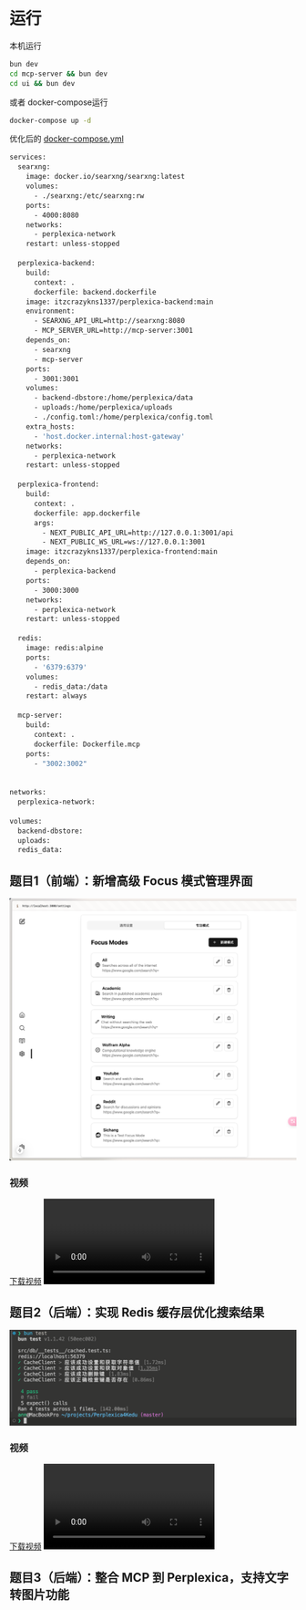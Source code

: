 # 运行

本机运行

```bash
bun dev
cd mcp-server && bun dev
cd ui && bun dev
```

或者 docker-compose运行

```bash
docker-compose up -d
```

优化后的 [docker-compose.yml](docker-compose.yml)

```bash
services:
  searxng:
    image: docker.io/searxng/searxng:latest
    volumes:
      - ./searxng:/etc/searxng:rw
    ports:
      - 4000:8080
    networks:
      - perplexica-network
    restart: unless-stopped

  perplexica-backend:
    build:
      context: .
      dockerfile: backend.dockerfile
    image: itzcrazykns1337/perplexica-backend:main
    environment:
      - SEARXNG_API_URL=http://searxng:8080
      - MCP_SERVER_URL=http://mcp-server:3001
    depends_on:
      - searxng
      - mcp-server
    ports:
      - 3001:3001
    volumes:
      - backend-dbstore:/home/perplexica/data
      - uploads:/home/perplexica/uploads
      - ./config.toml:/home/perplexica/config.toml
    extra_hosts:
      - 'host.docker.internal:host-gateway'
    networks:
      - perplexica-network
    restart: unless-stopped

  perplexica-frontend:
    build:
      context: .
      dockerfile: app.dockerfile
      args:
        - NEXT_PUBLIC_API_URL=http://127.0.0.1:3001/api
        - NEXT_PUBLIC_WS_URL=ws://127.0.0.1:3001
    image: itzcrazykns1337/perplexica-frontend:main
    depends_on:
      - perplexica-backend
    ports:
      - 3000:3000
    networks:
      - perplexica-network
    restart: unless-stopped

  redis:
    image: redis:alpine
    ports:
      - '6379:6379'
    volumes:
      - redis_data:/data
    restart: always

  mcp-server:
    build:
      context: .
      dockerfile: Dockerfile.mcp
    ports:
      - "3002:3002"


networks:
  perplexica-network:

volumes:
  backend-dbstore:
  uploads:
  redis_data:

```

## 题目1（前端）：新增高级 Focus 模式管理界面

![image](docs/image.png)

### 视频
[下载视频](docs/Screen%20Recording%202024-12-24%20at%2015.47.49.mov)
<video src="docs/Screen%20Recording%202024-12-24%20at%2015.47.49.mov" controls="controls" style="max-width: 730px;">
</video>

## 题目2（后端）：实现 Redis 缓存层优化搜索结果

![image](docs/image1.png)
### 视频
[下载视频](docs/Screen%20Recording%202024-12-24%20at%2016.20.35.mov)
<video src="docs/Screen%20Recording%202024-12-24%20at%2016.20.35.mov" controls="controls" style="max-width: 730px;">
</video>

## 题目3（后端）：整合 MCP 到 Perplexica，支持文字转图片功能
